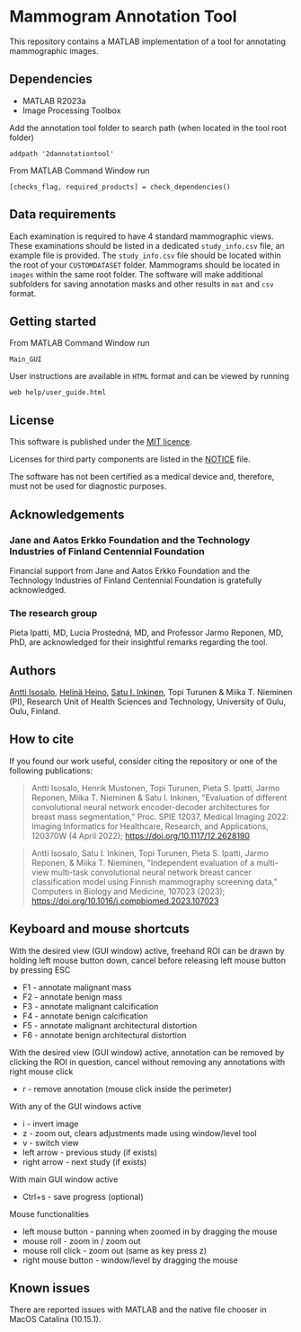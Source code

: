 # Mammogram Annotation Tool

This repository contains a MATLAB implementation of a tool for annotating mammographic images.

## Dependencies

* MATLAB R2023a
* Image Processing Toolbox

Add the annotation tool folder to search path (when located in the tool root folder)

```
addpath '2dannotationtool'
```

From MATLAB Command Window run

```
[checks_flag, required_products] = check_dependencies()
```

## Data requirements

Each examination is required to have 4 standard mammographic views. These examinations should be listed in a dedicated `study_info.csv` file, an example file is provided. The `study_info.csv` file should be located within the root of your `CUSTOMDATASET` folder. Mammograms should be located in `images` within the same root folder. The software will make additional subfolders for saving annotation masks and other results in `mat` and `csv` format.

## Getting started

From MATLAB Command Window run 

```
Main_GUI
```

User instructions are available in `HTML` format and can be viewed by running
```
web help/user_guide.html
```

## License

This software is published under the [MIT licence](https://github.com/MIPT-Oulu/MammogramAnnotationTool_public/blob/main/LICENSE).

Licenses for third party components are listed in the [NOTICE](https://github.com/MIPT-Oulu/MammogramAnnotationTool_public/blob/main/NOTICE.txt) file.

The software has not been certified as a medical device and, therefore, must not be used for diagnostic purposes.

## Acknowledgements

### Jane and Aatos Erkko Foundation and the Technology Industries of Finland Centennial Foundation

Financial support from Jane and Aatos Erkko Foundation and the Technology Industries of Finland Centennial Foundation is gratefully acknowledged.

### The research group

Pieta Ipatti, MD, Lucia Prostedná, MD, and Professor Jarmo Reponen, MD, PhD, are acknowledged for their insightful remarks regarding the tool.

## Authors

[Antti Isosalo](https://github.com/aisosalo), [Helinä Heino](https://github.com/hheino), [Satu I. Inkinen](https://github.com/siinkine), Topi Turunen & Miika T. Nieminen (PI), Research Unit of Health Sciences and Technology, University of Oulu, Oulu, Finland.

## How to cite

If you found our work useful, consider citing the repository or one of the following publications:

> Antti Isosalo, Henrik Mustonen, Topi Turunen, Pieta S. Ipatti, Jarmo Reponen, Miika T. Nieminen & Satu I. Inkinen, "Evaluation of different convolutional neural network encoder-decoder architectures for breast mass segmentation," Proc. SPIE 12037, Medical Imaging 2022: Imaging Informatics for Healthcare, Research, and Applications, 120370W (4 April 2022); https://doi.org/10.1117/12.2628190

> Antti Isosalo, Satu I. Inkinen, Topi Turunen, Pieta S. Ipatti, Jarmo Reponen, & Miika T. Nieminen, "Independent evaluation of a multi-view multi-task convolutional neural network breast cancer classification model using Finnish mammography screening data," Computers in Biology and Medicine, 107023 (2023); https://doi.org/10.1016/j.compbiomed.2023.107023

## Keyboard and mouse shortcuts

With the desired view (GUI window) active, freehand ROI can be drawn by holding left mouse button down, cancel before releasing left mouse button by pressing ESC
* F1 - annotate malignant mass
* F2 - annotate benign mass
* F3 - annotate malignant calcification
* F4 - annotate benign calcification
* F5 - annotate malignant architectural distortion
* F6 - annotate benign architectural distortion

With the desired view (GUI window) active, annotation can be removed by clicking the ROI in question, cancel without removing any annotations with right mouse click
* r - remove annotation (mouse click inside the perimeter)

With any of the GUI windows active
* i - invert image
* z - zoom out, clears adjustments made using window/level tool
* v - switch view
* left arrow - previous study (if exists)
* right arrow - next study (if exists)

With main GUI window active
* Ctrl+s - save progress (optional)

Mouse functionalities
* left mouse button - panning when zoomed in by dragging the mouse
* mouse roll - zoom in / zoom out
* mouse roll click - zoom out (same as key press z)
* right mouse button - window/level by dragging the mouse

## Known issues

There are reported issues with MATLAB and the native file chooser in MacOS Catalina (10.15.1).
